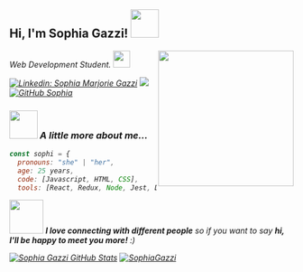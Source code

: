 <h2> Hi, I'm Sophia Gazzi! <img src="https://media.giphy.com/media/mGcNjsfWAjY5AEZNw6/giphy.gif" width="50"></h2>
<img align='right' src="https://media.giphy.com/media/dWxO36Jzd6bTSt5dIY/giphy.gif" width="240">
<p><em>Web Development Student. <img src="https://media.giphy.com/media/fYSnHlufseco8Fh93Z/giphy.gif" width="30"></br>

[![Linkedin: Sophia Marjorie Gazzi](https://img.shields.io/badge/-SophiaGazzi-blue?style=flat-square&logo=Linkedin&logoColor=white&link=https://www.linkedin.com/in/sophia-gazzi/)](https://www.linkedin.com/in/sophia-gazzi/)
<a href = "mailto:sophiamemy@hotmail.com"><img src="https://img.shields.io/badge/-Email-%23333??style=plastic&logo=microsoftoutlook&logoColor=white" target="_blank"></a>
[![GitHub Sophia](https://img.shields.io/github/followers/sophia?label=follow&style=social)](https://github.com/SophiaGazzi)


### <img src="https://media.giphy.com/media/VgCDAzcKvsR6OM0uWg/giphy.gif" width="50"> A little more about me...  

```javascript
const sophi = {
  pronouns: "she" | "her",
  age: 25 years,
  code: [Javascript, HTML, CSS],
  tools: [React, Redux, Node, Jest, Docker, Express, Sequelize]
```

<img src="https://media.giphy.com/media/LnQjpWaON8nhr21vNW/giphy.gif" width="60"> <em><b>I love connecting with different people</b> so if you want to say <b>hi, I'll be happy to meet you more!</b> :)</em>
  
  [![Sophia Gazzi GitHub Stats](https://github-readme-stats.vercel.app/api?username=SophiaGazzi&show_icons=true&count_private=true&theme=bear)](https://github.com/SophiaGazzi)
[![SophiaGazzi](https://github-readme-stats.vercel.app/api/top-langs/?username=SophiaGazzi&layout=compact&theme=bear)](https://github.com/anuraghazra/github-readme-stats)
